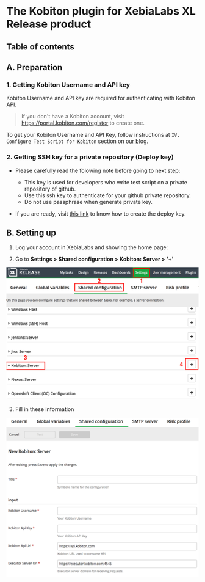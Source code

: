 # The Kobiton plugin for XebiaLabs XL Release product

## Table of contents

## A. Preparation
### 1. Getting Kobiton Username and API key
Kobiton Username and API key are required for authenticating with Kobiton API.

> If you don't have a Kobiton account, visit https://portal.kobiton.com/register to create one.

To get your Kobiton Username and API Key, follow instructions at `IV. Configure Test Script for Kobiton` section on [our blog](https://kobiton.com/blog/tutorial/parallel-testing-selenium-webdriver/).

### 2. Getting SSH key for a private repository (Deploy key)
- Please carefully read the folowing note before going to next step:
   
    - This key is used for developers who write test script on a private repository of github.
    - Use this ssh key to authenticate for your github private repository.
    - Do not use passphrase when generate private key.

- If you are ready, visit [this link](https://developer.github.com/v3/guides/managing-deploy-keys/#deploy-keys) to know how to create the deploy key.

## B. Setting up

1. Log your account in XebiaLabs and showing the home page: 

2. Go to __Settings > Shared configuration > Kobiton: Server > '+'__

![step2](./readme/step2.png)

3. Fill in these information

![step3](./readme/step3.png)
